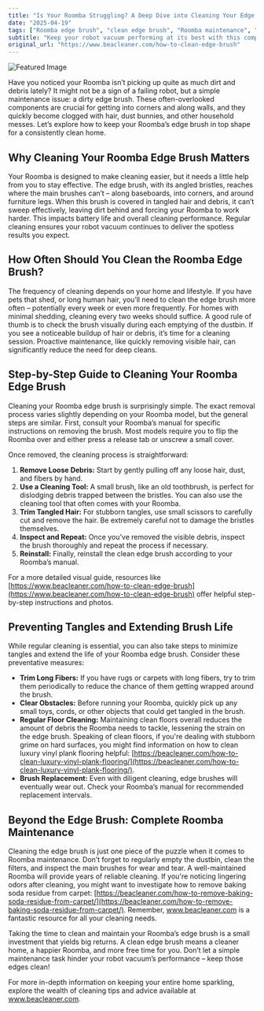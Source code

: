 ```yaml
---
title: "Is Your Roomba Struggling? A Deep Dive into Cleaning Your Edge Brush"
date: "2025-04-19"
tags: ["Roomba edge brush", "clean edge brush", "Roomba maintenance", "robot vacuum cleaning", "Roomba brush cleaning", "Roomba", "cleaning tips"]
subtitle: "Keep your robot vacuum performing at its best with this comprehensive guide to Roomba edge brush maintenance."
original_url: "https://www.beacleaner.com/how-to-clean-edge-brush"
---
```




![Featured Image](https://res.cloudinary.com/dnm0udlvz/image/upload/v1745051351/article_image_71_elwwp1.jpg)

Have you noticed your Roomba isn’t picking up quite as much dirt and debris lately? It might not be a sign of a failing robot, but a simple maintenance issue: a dirty edge brush. These often-overlooked components are crucial for getting into corners and along walls, and they quickly become clogged with hair, dust bunnies, and other household messes. Let’s explore how to keep your Roomba’s edge brush in top shape for a consistently clean home. 

## Why Cleaning Your Roomba Edge Brush Matters

Your Roomba is designed to make cleaning easier, but it needs a little help from you to stay effective. The edge brush, with its angled bristles, reaches where the main brushes can’t – along baseboards, into corners, and around furniture legs. When this brush is covered in tangled hair and debris, it can’t sweep effectively, leaving dirt behind and forcing your Roomba to work harder. This impacts battery life and overall cleaning performance. Regular cleaning ensures your robot vacuum continues to deliver the spotless results you expect.

## How Often Should You Clean the Roomba Edge Brush?

The frequency of cleaning depends on your home and lifestyle. If you have pets that shed, or long human hair, you’ll need to clean the edge brush more often – potentially every week or even more frequently. For homes with minimal shedding, cleaning every two weeks should suffice. A good rule of thumb is to check the brush visually during each emptying of the dustbin. If you see a noticeable buildup of hair or debris, it’s time for a cleaning session. Proactive maintenance, like quickly removing visible hair, can significantly reduce the need for deep cleans. 

## Step-by-Step Guide to Cleaning Your Roomba Edge Brush

Cleaning your Roomba edge brush is surprisingly simple. The exact removal process varies slightly depending on your Roomba model, but the general steps are similar. First, consult your Roomba’s manual for specific instructions on removing the brush. Most models require you to flip the Roomba over and either press a release tab or unscrew a small cover. 

Once removed, the cleaning process is straightforward:

1. **Remove Loose Debris:** Start by gently pulling off any loose hair, dust, and fibers by hand.
2. **Use a Cleaning Tool:** A small brush, like an old toothbrush, is perfect for dislodging debris trapped between the bristles. You can also use the cleaning tool that often comes with your Roomba.
3. **Trim Tangled Hair:** For stubborn tangles, use small scissors to carefully cut and remove the hair. Be extremely careful not to damage the bristles themselves.
4. **Inspect and Repeat:** Once you’ve removed the visible debris, inspect the brush thoroughly and repeat the process if necessary.
5. **Reinstall:** Finally, reinstall the clean edge brush according to your Roomba’s manual.

For a more detailed visual guide, resources like [https://www.beacleaner.com/how-to-clean-edge-brush](https://www.beacleaner.com/how-to-clean-edge-brush) offer helpful step-by-step instructions and photos. 

## Preventing Tangles and Extending Brush Life

While regular cleaning is essential, you can also take steps to minimize tangles and extend the life of your Roomba edge brush. Consider these preventative measures:

* **Trim Long Fibers:** If you have rugs or carpets with long fibers, try to trim them periodically to reduce the chance of them getting wrapped around the brush.
* **Clear Obstacles:** Before running your Roomba, quickly pick up any small toys, cords, or other objects that could get tangled in the brush.
* **Regular Floor Cleaning:** Maintaining clean floors overall reduces the amount of debris the Roomba needs to tackle, lessening the strain on the edge brush. Speaking of clean floors, if you're dealing with stubborn grime on hard surfaces, you might find information on how to clean luxury vinyl plank flooring helpful: [https://beacleaner.com/how-to-clean-luxury-vinyl-plank-flooring/](https://beacleaner.com/how-to-clean-luxury-vinyl-plank-flooring/).
* **Brush Replacement:** Even with diligent cleaning, edge brushes will eventually wear out. Check your Roomba’s manual for recommended replacement intervals.



## Beyond the Edge Brush: Complete Roomba Maintenance

Cleaning the edge brush is just one piece of the puzzle when it comes to Roomba maintenance. Don’t forget to regularly empty the dustbin, clean the filters, and inspect the main brushes for wear and tear. A well-maintained Roomba will provide years of reliable cleaning. If you're noticing lingering odors after cleaning, you might want to investigate how to remove baking soda residue from carpet: [https://beacleaner.com/how-to-remove-baking-soda-residue-from-carpet/](https://beacleaner.com/how-to-remove-baking-soda-residue-from-carpet/).  Remember, www.beacleaner.com is a fantastic resource for all your cleaning needs. 

Taking the time to clean and maintain your Roomba’s edge brush is a small investment that yields big returns. A clean edge brush means a cleaner home, a happier Roomba, and more free time for you. Don’t let a simple maintenance task hinder your robot vacuum’s performance – keep those edges clean!

For more in-depth information on keeping your entire home sparkling, explore the wealth of cleaning tips and advice available at www.beacleaner.com.